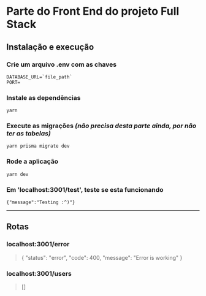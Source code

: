 # **Parte do Front End do projeto Full Stack**

## Instalação e execução

### Crie um arquivo .env com as chaves

```
DATABASE_URL=`file_path`
PORT=

```

### Instale as dependências

```
yarn
```

### Execute as migrações _(não precisa desta parte ainda, por não ter as tabelas)_

```
yarn prisma migrate dev
```

### Rode a aplicação

```
yarn dev
```

### Em 'localhost:3001/test', teste se esta funcionando

```
{"message":"Testing :^)"}
```

---

## Rotas

### localhost:3001/error

> {
> "status": "error",
> "code": 400,
> "message": "Error is working"
> }

### localhost:3001/users

> []
